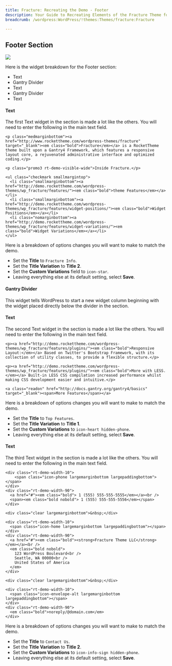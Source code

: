 ```yaml
---
title: Fracture: Recreating the Demo - Footer
description: Your Guide to Recreating Elements of the Fracture Theme for WordPress
breadcrumb: /wordpress:WordPress/!themes:Themes/fracture:Fracture

---
```


Footer Section
-----

![][demo8]

Here is the widget breakdown for the Footer section:

* Text
* Gantry Divider
* Text
* Gantry Divider
* Text

#### Text

The first Text widget in the section is made a lot like the others. You will need to enter the following in the main text field.

~~~
<p class="medmarginbottom"><a href="http://www.rockettheme.com/wordpress-themes/fracture" target="_blank"><em class="bold">Fracture</em></a> is a RocketTheme theme built upon a Gantry4 Framework, which features a responsive layout core, a rejuvenated administrative interface and optimized coding.</p>

<p class="promo3 rt-demo-visible-wide">Inside Fracture.</p>

<ul class="checkmark smallmargintop">
  <li class="smallmarginbottom"><a href="http://demo.rockettheme.com/wordpress-themes/wp_fracture/features/"><em class="bold">theme Features</em></a></li>
  <li class="smallmarginbottom"><a href="http://demo.rockettheme.com/wordpress-themes/wp_fracture/features/widget-positions/"><em class="bold">Widget Positions</em></a></li>
  <li class="nomarginbottom"><a href="http://demo.rockettheme.com/wordpress-themes/wp_fracture/features/widget-variations/"><em class="bold">Widget Variations</em></a></li>
</ul>
~~~

Here is a breakdown of options changes you will want to make to match the demo.

* Set the **Title** to `Fracture Info`.
* Set the **Title Variation** to **Title 2**.
* Set the **Custom Variations** field to `icon-star`.
* Leaving everything else at its default setting, select **Save**.

#### Gantry Divider
This widget tells WordPress to start a new widget column beginning with the widget placed directly below the divider in the section.

#### Text

The second Text widget in the section is made a lot like the others. You will need to enter the following in the main text field.

~~~
<p><a href="http://demo.rockettheme.com/wordpress-themes/wp_fracture/features/plugins/"><em class="bold">Responsive Layout:</em></a> Based on Twitter's Bootstrap Framework, with its collection of utility classes, to provide a flexible structure.</p>

<p><a href="http://demo.rockettheme.com/wordpress-themes/wp_fracture/features/plugins/"><em class="bold">More with LESS.</em></a> Built-in LESS CSS compilation increased performance whilst making CSS development easier and intuitive.</p>

<a class="readon" href="http://docs.gantry.org/gantry4/basics" target="_blank"><span>More Features</span></a>
~~~

Here is a breakdown of options changes you will want to make to match the demo.

* Set the **Title** to `Top Features`.
* Set the **Title Variation** to **Title 1**.
* Set the **Custom Variations** to `icon-heart hidden-phone`.
* Leaving everything else at its default setting, select **Save**.

#### Text

The third Text widget in the section is made a lot like the others. You will need to enter the following in the main text field.

~~~
<div class="rt-demo-width-10">
    <span class="icon-phone largemarginbottom largepaddingbottom"></span>
</div>
<div class="rt-demo-width-90">
  <a href="#"><em class="bold"> 1 (555) 555-555-5555</em></a><br />
  <span><em class="bold nobold"> 1 (555) 555-555-5556</em></span>
</div>

<div class="clear largemarginbottom">&nbsp;</div>

<div class="rt-demo-width-10">
  <span class="icon-home largemarginbottom largepaddingbottom"></span>
</div>
<div class="rt-demo-width-90">
  <a href="#"><em class="bold"><strong>Fracture Theme LLC</strong></em></a><br />
  <em class="bold nobold">
    123 WordPress Boulevard<br />
    Seattle, WA 00000<br />
    United States of America
  </em>
</div>

<div class="clear largemarginbottom">&nbsp;</div>

<div class="rt-demo-width-10">
  <span class="icon-envelope-alt largemarginbottom largepaddingbottom"></span>
</div>
<div class="rt-demo-width-90">
  <em class="bold">noreply/@domain.com</em>
</div>
~~~

Here is a breakdown of options changes you will want to make to match the demo.

* Set the **Title** to `Contact Us`.
* Set the **Title Variation** to **Title 2**.
* Set the **Custom Variations** to `icon-info-sign hidden-phone`.
* Leaving everything else at its default setting, select **Save**.

[demo8]: assets/wp_fracture_demo_5.jpeg
